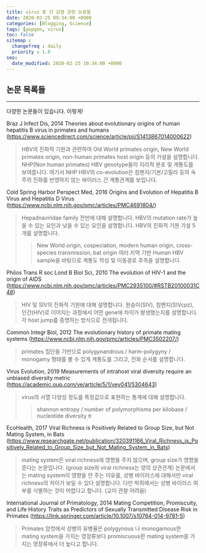 ```yaml
---
title: virus 종 간 감염 관련 논문들
date: 2020-02-25 09:34:00 +0900
categories: [Blogging, Science]
tags: [popgen, virus]
toc: false
sitemap :
  changefreq : daily
  priority : 1.0
seo:
  date_modified: 2020-02-25 10:34:00 +0900
---
```


## 논문 목록들

***

다양한 논문들이 있습니다. 이렇게!


Braz J Infect Dis, 2014
Theories about evolutionary origins of human hepatitis B virus in primates and humans
(https://www.sciencedirect.com/science/article/pii/S1413867014000622)

> HBV의 진화적 기원과 관련하여 Old World primates origin, New World primates origin, non-human primates host origin 등의 가설을 설명합니다.
> NHP(Non human primates) HBV genotype들의 지리적 분포 및 계통도를 보여줍니다. 여기서 NHP HBV의 co-evolution은 침팬지/기본/고릴라 등의 숙주의 진화를 반영하지 않는 바이러스 간 계통관계를 보입니다.

Cold Spring Harbor Perspect Med, 2016
Origins and Evolution of Hepatitis B Virus and Hepatitis D Virus (https://www.ncbi.nlm.nih.gov/pmc/articles/PMC4691804/)

> Hepadnaviridae family 전반에 대해 설명합니다. HBV의 mutation rate가 높을 수 있는 요인과 낮을 수 있는 요인을 설명합니다.
> HBV의 진화적 기원 가설 5개를 설명합니다.
  >> New World origin, cospeciation, modern human origin, cross-species transmission, bat origin
> 여러 지역 기반 Human HBV sample을 바탕으로 계통도 작성 및 이동경로 추측을 설명합니다.

Philos Trans R soc Lond B Biol Sci, 2010
The evolution of HIV-1 and the origin of AIDS
(https://www.ncbi.nlm.nih.gov/pmc/articles/PMC2935100/#RSTB20100031C48)

> HIV 및 SIV의 진화적 기원에 대해 설명합니다. 원숭이(SIV), 침팬지(SIVcpz), 인간(HIV)로 이어지는 과정에서 어떤 gene에 차이가 발생했는지를 설명합니다.
> 각 host jump를 증명하는 방식으로 전개됩니다.

Common Integr Biol, 2012
The evolutionary history of primate mating systems
(https://www.ncbi.nlm.nih.gov/pmc/articles/PMC3502207/)

> primates 집단을 기반으로  polygynandrous / harm-polygyny / monogamy 형태를 볼 수 있게 계통도를 그리고, 진화 순서를 설명합니다.

Virus Evolution, 2019
Measurements of intrahost viral diversity require an unbiased diversity metric
(https://academic.oup.com/ve/article/5/1/vey041/5304643)

> virus의 서열 다양성 정도를 특정값으로 표현하는 통계에 대해 설명합니다.
 >> shannon entropy / number of polymorphisms per kilobase / nucleotide diversity π

EcoHealth, 2017
Viral Richness is Positively Related to Group Size, but Not Mating System, in Bats
(https://www.researchgate.net/publication/320391166_Viral_Richness_is_Positively_Related_to_Group_Size_but_Not_Mating_System_in_Bats)

> mating system은 viral richness에 영향을 주지 않으며, group size가 영향을 준다는 논문입니다. (group size와 viral richness는 양의 상관관계)
> 논문에서는 mating system이 영향을 안 주는 이유를, 성병 바이러스에 대해서만 viral richness의 차이가 보일 수 있다 설명합니다. 다만 박쥐에서는 성병 바이러스 여부를 식별하는 것이 어렵다고 합니다. (교미 관찰 어려움)

International Journal of Primatology, 2014
Mating Competition, Promiscuity, and Life History Traits as Predictors of Sexually Transmitted Disease Risk in Primates
(https://link.springer.com/article/10.1007/s10764-014-9781-5)

> Primates 암컷에서 성병의 유병율은 polygynous 나 monogamous한 mating system을 가지는 영장류보다 promiscuous한 mating system을 가지는 영장류에서 더 높다고 합니다.

